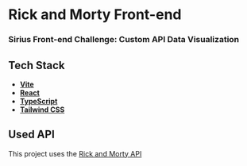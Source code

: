# Rick and Morty Front-end
### Sirius Front-end Challenge: Custom API Data Visualization
## Tech Stack
- **[Vite](https://vitejs.dev/)**
- **[React](https://reactjs.org/)**
- **[TypeScript](https://www.typescriptlang.org/)**
- **[Tailwind CSS](https://tailwindcss.com/)**
## Used API
This project uses the [Rick and Morty API](https://rickandmortyapi.com/documentation)